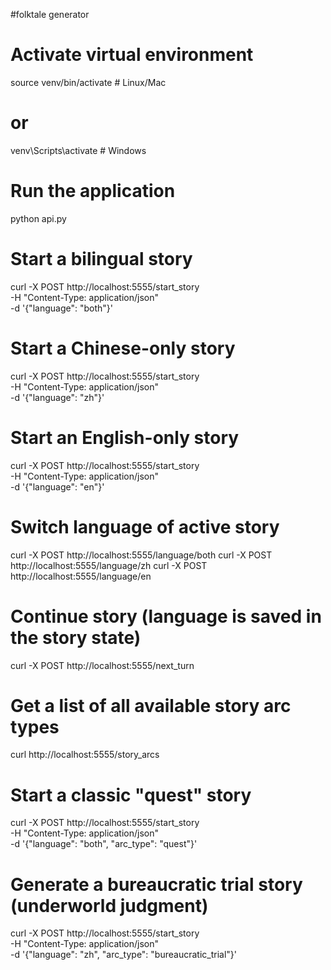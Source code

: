 #folktale generator

# Activate virtual environment
source venv/bin/activate  # Linux/Mac
# or
venv\Scripts\activate     # Windows

# Run the application
python api.py

# Start a bilingual story
curl -X POST http://localhost:5555/start_story \
  -H "Content-Type: application/json" \
  -d '{"language": "both"}'

# Start a Chinese-only story
curl -X POST http://localhost:5555/start_story \
  -H "Content-Type: application/json" \
  -d '{"language": "zh"}'

# Start an English-only story
curl -X POST http://localhost:5555/start_story \
  -H "Content-Type: application/json" \
  -d '{"language": "en"}'

# Switch language of active story
curl -X POST http://localhost:5555/language/both
curl -X POST http://localhost:5555/language/zh
curl -X POST http://localhost:5555/language/en

# Continue story (language is saved in the story state)
curl -X POST http://localhost:5555/next_turn

# Get a list of all available story arc types
curl http://localhost:5555/story_arcs

# Start a classic "quest" story
curl -X POST http://localhost:5555/start_story \
  -H "Content-Type: application/json" \
  -d '{"language": "both", "arc_type": "quest"}'

# Generate a bureaucratic trial story (underworld judgment)
curl -X POST http://localhost:5555/start_story \
  -H "Content-Type: application/json" \
  -d '{"language": "zh", "arc_type": "bureaucratic_trial"}'